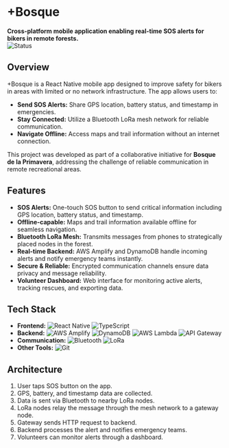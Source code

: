 # +Bosque

**Cross-platform mobile application enabling real-time SOS alerts for bikers in remote forests.**  
![Status](https://img.shields.io/badge/Status-In%20Development-yellow)

## Overview
+Bosque is a React Native mobile app designed to improve safety for bikers in areas with limited or no network infrastructure. The app allows users to:

- **Send SOS Alerts:** Share GPS location, battery status, and timestamp in emergencies.
- **Stay Connected:** Utilize a Bluetooth LoRa mesh network for reliable communication.
- **Navigate Offline:** Access maps and trail information without an internet connection.

This project was developed as part of a collaborative initiative for **Bosque de la Primavera**, addressing the challenge of reliable communication in remote recreational areas.

## Features
- **SOS Alerts:** One-touch SOS button to send critical information including GPS location, battery status, and timestamp.
- **Offline-capable:** Maps and trail information available offline for seamless navigation.
- **Bluetooth LoRa Mesh:** Transmits messages from phones to strategically placed nodes in the forest.
- **Real-time Backend:** AWS Amplify and DynamoDB handle incoming alerts and notify emergency teams instantly.
- **Secure & Reliable:** Encrypted communication channels ensure data privacy and message reliability.
- **Volunteer Dashboard:** Web interface for monitoring active alerts, tracking rescues, and exporting data.

## Tech Stack
- **Frontend:** ![React Native](https://img.shields.io/badge/React%20Native-20232A?style=flat&logo=react&logoColor=61DAFB) ![TypeScript](https://img.shields.io/badge/TypeScript-007ACC?style=flat&logo=typescript&logoColor=white)
- **Backend:** ![AWS Amplify](https://img.shields.io/badge/AWS%20Amplify-FF9900?style=flat&logo=aws-amplify&logoColor=white) ![DynamoDB](https://img.shields.io/badge/DynamoDB-4053D6?style=flat&logo=amazon-dynamodb&logoColor=white) ![AWS Lambda](https://img.shields.io/badge/AWS%20Lambda-FF9900?style=flat&logo=aws-lambda&logoColor=white) ![API Gateway](https://img.shields.io/badge/API%20Gateway-FF4F8B?style=flat&logo=amazon-api-gateway&logoColor=white)
- **Communication:** ![Bluetooth](https://img.shields.io/badge/Bluetooth-0082FC?style=flat&logo=bluetooth&logoColor=white) ![LoRa](https://img.shields.io/badge/LoRa-00AEEF?style=flat&logo=lorawan&logoColor=white)
- **Other Tools:** ![Git](https://img.shields.io/badge/Git-F05032?style=flat&logo=git&logoColor=white)

## Architecture
1. User taps SOS button on the app.
2. GPS, battery, and timestamp data are collected.
3. Data is sent via Bluetooth to nearby LoRa nodes.
4. LoRa nodes relay the message through the mesh network to a gateway node.
5. Gateway sends HTTP request to backend.
6. Backend processes the alert and notifies emergency teams.
7. Volunteers can monitor alerts through a dashboard.